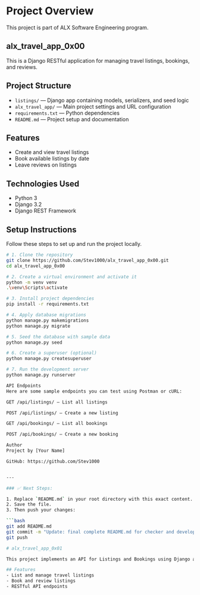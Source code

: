 
# Project Overview

This project is part of ALX Software Engineering program.

## alx_travel_app_0x00

This is a Django RESTful application for managing travel listings, bookings, and reviews.

## Project Structure

- `listings/` — Django app containing models, serializers, and seed logic
- `alx_travel_app/` — Main project settings and URL configuration
- `requirements.txt` — Python dependencies
- `README.md` — Project setup and documentation

## Features

- Create and view travel listings
- Book available listings by date
- Leave reviews on listings

## Technologies Used

- Python 3
- Django 3.2
- Django REST Framework

## Setup Instructions

Follow these steps to set up and run the project locally.

```bash
# 1. Clone the repository
git clone https://github.com/Stev1000/alx_travel_app_0x00.git
cd alx_travel_app_0x00

# 2. Create a virtual environment and activate it
python -m venv venv
.\venv\Scripts\activate

# 3. Install project dependencies
pip install -r requirements.txt

# 4. Apply database migrations
python manage.py makemigrations
python manage.py migrate

# 5. Seed the database with sample data
python manage.py seed

# 6. Create a superuser (optional)
python manage.py createsuperuser

# 7. Run the development server
python manage.py runserver

API Endpoints
Here are some sample endpoints you can test using Postman or cURL:

GET /api/listings/ — List all listings

POST /api/listings/ — Create a new listing

GET /api/bookings/ — List all bookings

POST /api/bookings/ — Create a new booking

Author
Project by [Your Name]

GitHub: https://github.com/Stev1000


---

### ✅ Next Steps:

1. Replace `README.md` in your root directory with this exact content.
2. Save the file.
3. Then push your changes:

```bash
git add README.md
git commit -m "Update: final complete README.md for checker and developer guide"
git push

# alx_travel_app_0x01

This project implements an API for Listings and Bookings using Django and Django REST Framework.

## Features
- List and manage travel listings
- Book and review listings
- RESTful API endpoints
